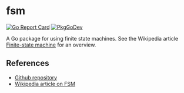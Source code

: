 # fsm
[![Go Report Card](https://goreportcard.com/badge/github.com/philhanna/fsm)][idGoReportCard]
[![PkgGoDev](https://pkg.go.dev/badge/github.com/philhanna/fsm)][idPkgGoDev]


A Go package for using finite state machines.  See the Wikipedia article [Finite-state machine]
for an overview.

## References
- [Github repository](https://github.com/philhanna/fsm)
- [Wikipedia article on FSM][Finite-state machine]

[Finite-state machine]:https://en.wikipedia.org/wiki/Finite-state_machine


[idGoReportCard]: https://goreportcard.com/report/github.com/philhanna/fsm
[idPkgGoDev]: https://pkg.go.dev/github.com/philhanna/fsm
